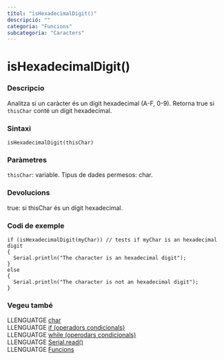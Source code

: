 ```yaml
---
títol: "isHexadecimalDigit()"
descripció: ""
categoria: "Funcions"
subcategoria: "Caracters"
---
```


# isHexadecimalDigit()

### Descripcio

Analitza si un caràcter és un dígit hexadecimal (A-F, 0-9). Retorna true si `thisChar` conté un dígit hexadecimal.

### Sintaxi

`isHexadecimalDigit(thisChar)`

### Paràmetres

`thisChar`: variable. Tipus de dades permesos: char.

### Devolucions

true: si thisChar és un dígit hexadecimal.

### Codi de exemple

```
if (isHexadecimalDigit(myChar)) // tests if myChar is an hexadecimal digit
{
  Serial.println("The character is an hexadecimal digit");
}
else
{
  Serial.println("The character is not an hexadecimal digit");
}
```

### Vegeu també

LLENGUATGE [char](../../Variables/Tipus-dades/char.md)  
LLENGUATGE [if (operadors condicionals)](../../Estructura/Control/if.md)  
LLENGUATGE [while (operodars condicionals)](../../Estructura/Control/while.md)  
LLENGUATGE [Serial.read()](../Comunicacio/Serial/Serial.read.md)  
LLENGUATGE [Funcions](../../Funcions.md)    
